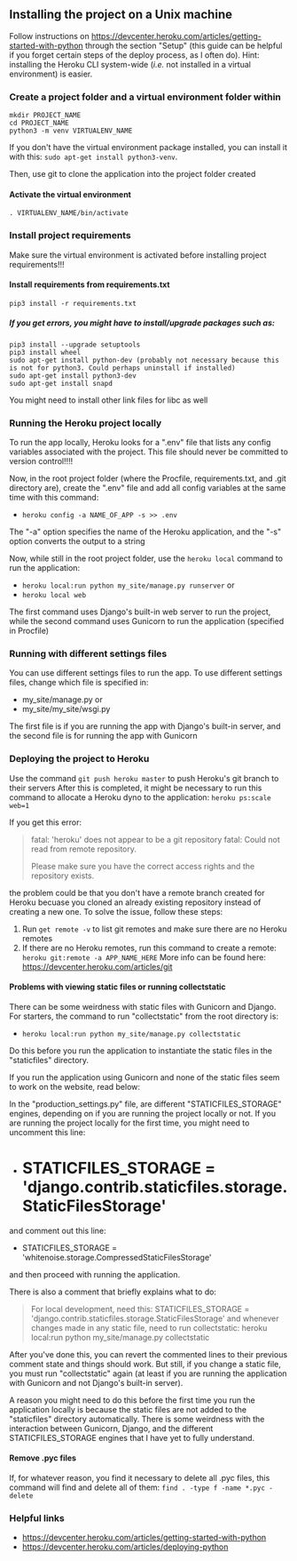 ## Installing the project on a Unix machine
Follow instructions on https://devcenter.heroku.com/articles/getting-started-with-python through the section "Setup" (this guide can be helpful if you forget certain steps of the deploy process, as I often do). Hint: installing the Heroku CLI system-wide (_i.e._ not installed in a virtual environment) is easier.


### Create a project folder and a virtual environment folder within
```
mkdir PROJECT_NAME
cd PROJECT_NAME
python3 -m venv VIRTUALENV_NAME
```
If you don't have the virtual environment package installed, you can install it with this: `sudo apt-get install python3-venv`.

Then, use git to clone the application into the project folder created

#### Activate the virtual environment
`. VIRTUALENV_NAME/bin/activate`


### Install project requirements
Make sure the virtual environment is activated before installing project requirements!!!

#### Install requirements from requirements.txt
`pip3 install -r requirements.txt`

##### If you get errors, you might have to install/upgrade packages such as:
```
pip3 install --upgrade setuptools
pip3 install wheel
sudo apt-get install python-dev (probably not necessary because this is not for python3. Could perhaps uninstall if installed)
sudo apt-get install python3-dev
sudo apt-get install snapd
```
You might need to install other link files for libc as well


### Running the Heroku project locally
To run the app locally, Heroku looks for a ".env" file that lists any config variables associated with the project. This file should never be committed to version control!!!!

Now, in the root project folder (where the Procfile, requirements.txt, and .git directory are), create the ".env" file and add all config variables at the same time with this command:
* `heroku config -a NAME_OF_APP -s >> .env`

The "-a" option specifies the name of the Heroku application, and the "-s" option converts the output to a string

Now, while still in the root project folder, use the `heroku local` command to run the application:
* `heroku local:run python my_site/manage.py runserver`
or
* `heroku local web`

The first command uses Django's built-in web server to run the project, while the second command uses Gunicorn to run the application (specified in Procfile)


### Running with different settings files
You can use different settings files to run the app. To use different settings files, change which file is specified in:
* my_site/manage.py
or
* my_site/my_site/wsgi.py

The first file is if you are running the app with Django's built-in server, and the second file is for running the app with Gunicorn


### Deploying the project to Heroku
Use the command `git push heroku master` to push Heroku's git branch to their servers
After this is completed, it might be necessary to run this command to allocate a Heroku dyno to the application: `heroku ps:scale web=1`

If you get this error:
> fatal: 'heroku' does not appear to be a git repository
> fatal: Could not read from remote repository.
>
> Please make sure you have the correct access rights
> and the repository exists.

the problem could be that you don't have a remote branch created for Heroku becuase you cloned an already existing repository instead of creating a new one. To solve the issue, follow these steps:
1. Run `get remote -v` to list git remotes and make sure there are no Heroku remotes
2. If there are no Heroku remotes, run this command to create a remote: `heroku git:remote -a APP_NAME_HERE`
More info can be found here: https://devcenter.heroku.com/articles/git



#### Problems with viewing static files or running collectstatic
There can be some weirdness with static files with Gunicorn and Django. For starters, the command to run "collectstatic" from the root directory is:
* `heroku local:run python my_site/manage.py collectstatic`

Do this before you run the application to instantiate the static files in the "staticfiles" directory.

If you run the application using Gunicorn and none of the static files seem to work on the website, read below:

In the "production_settings.py" file, are different "STATICFILES_STORAGE" engines, depending on if you are running the project locally or not. If you are running the project locally for the first time, you might need to uncomment this line:
* # STATICFILES_STORAGE = 'django.contrib.staticfiles.storage.StaticFilesStorage'

and comment out this line:
* STATICFILES_STORAGE = 'whitenoise.storage.CompressedStaticFilesStorage'

and then proceed with running the application.

There is also a comment that briefly explains what to do:
> For local development, need this:
> STATICFILES_STORAGE = 'django.contrib.staticfiles.storage.StaticFilesStorage'
> and whenever changes made in any static file, need to run collectstatic:
> heroku local:run python my_site/manage.py collectstatic

After you've done this, you can revert the commented lines to their previous comment state and things should work. But still, if you change a static file, you must run "collectstatic" again (at least if you are running the application with Gunicorn and not Django's built-in server).

A reason you might need to do this before the first time you run the application locally is because the static files are not added to the "staticfiles" directory automatically. There is some weirdness with the interaction between Gunicorn, Django, and the different STATICFILES_STORAGE engines that I have yet to fully understand.


#### Remove .pyc files
If, for whatever reason, you find it necessary to delete all .pyc files, this command will find and delete all of them:
`find . -type f -name *.pyc -delete`


### Helpful links
* https://devcenter.heroku.com/articles/getting-started-with-python
* https://devcenter.heroku.com/articles/deploying-python
